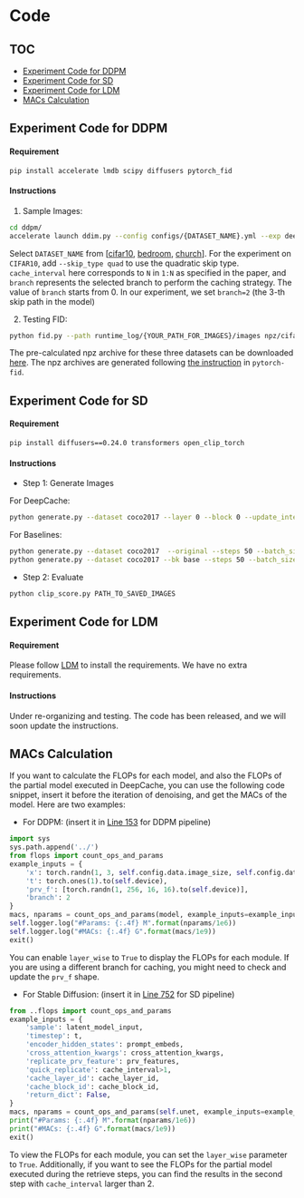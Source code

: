 
# Code

## TOC
- [Experiment Code for DDPM](#experiment-code-for-ddpm)
- [Experiment Code for SD](#experiment-code-for-SD)
- [Experiment Code for LDM](#experiment-code-for-LDM)
- [MACs Calculation](#macs-calculation)

## Experiment Code for DDPM

#### Requirement
```
pip install accelerate lmdb scipy diffusers pytorch_fid
```

#### Instructions
1. Sample Images:
```bash
cd ddpm/
accelerate launch ddim.py --config configs/{DATASET_NAME}.yml --exp deepcache --fid --timesteps 100 --eta 0 --ni --use_pretrained --cache --cache_interval 5 --branch 2
```
Select `DATASET_NAME` from [<u>cifar10</u>, <u>bedroom</u>, <u>church</u>]. For the experiment on `CIFAR10`, add `--skip_type quad` to use the quadratic skip type. `cache_interval` here corresponds to `N` in `1:N` as specified in the paper, and `branch` represents the selected branch to perform the caching strategy. The value of `branch` starts from 0.  In our experiment, we set `branch=2` (the 3-th skip path in the model)

2. Testing FID:
```bash
python fid.py --path runtime_log/{YOUR_PATH_FOR_IMAGES}/images npz/cifar10_fid.npz
```
The pre-calculated npz archive for these three datasets can be downloaded [here](https://drive.google.com/file/d/1oAb3Jik40mExmUhWcF990IRDY5UvT1rh/view?usp=sharing). The npz archives are generated following [the instruction](https://github.com/mseitzer/pytorch-fid?tab=readme-ov-file#generating-a-compatible-npz-archive-from-a-dataset) in `pytorch-fid`.


## Experiment Code for SD

#### Requirement
```
pip install diffusers==0.24.0 transformers open_clip_torch
```

#### Instructions

* Step 1: Generate Images

For DeepCache:
```bash
python generate.py --dataset coco2017 --layer 0 --block 0 --update_interval 10 --uniform --steps 50 --batch_size 16 
```

For Baselines:
```bash
python generate.py --dataset coco2017  --original --steps 50 --batch_size 16 # For original pipeline
python generate.py --dataset coco2017 --bk base --steps 50 --batch_size 16 # For BK-SDM
```

* Step 2: Evaluate
```bash
python clip_score.py PATH_TO_SAVED_IMAGES
```

## Experiment Code for LDM
#### Requirement
Please follow [LDM](https://github.com/CompVis/latent-diffusion) to install the requirements. We have no extra requirements.

#### Instructions
Under re-organizing and testing. The code has been released, and we will soon update the instructions.



## MACs Calculation
If you want to calculate the FLOPs for each model, and also the FLOPs of the partial model executed in DeepCache, you can use the following code snippet, insert it before the iteration of denoising, and get the MACs of the model. Here are two examples:

* For DDPM: (insert it in [Line 153](https://github.com/horseee/DeepCache/blob/fb0ec94e046068eceebe185b2f5cada55b11be1e/DeepCache/ddpm/ddpm/runners/deepcache.py#L153) for DDPM pipeline)
```python
import sys
sys.path.append('../')
from flops import count_ops_and_params
example_inputs = {
    'x': torch.randn(1, 3, self.config.data.image_size, self.config.data.image_size).to(self.device), 
    't': torch.ones(1).to(self.device),
    'prv_f': [torch.randn(1, 256, 16, 16).to(self.device)],
    'branch': 2
}
macs, nparams = count_ops_and_params(model, example_inputs=example_inputs, layer_wise=False)
self.logger.log("#Params: {:.4f} M".format(nparams/1e6))
self.logger.log("#MACs: {:.4f} G".format(macs/1e9))
exit()
```
You can enable `layer_wise` to `True` to display the FLOPs for each module. If you are using a different branch for caching, you might need to check and update the `prv_f` shape.

* For Stable Diffusion: (insert it in [Line 752](https://github.com/horseee/DeepCache/blob/fb0ec94e046068eceebe185b2f5cada55b11be1e/DeepCache/sd/pipeline_stable_diffusion.py#L752) for SD pipeline)
```python
from ..flops import count_ops_and_params
example_inputs = {
    'sample': latent_model_input, 
    'timestep': t,
    'encoder_hidden_states': prompt_embeds,
    'cross_attention_kwargs': cross_attention_kwargs,
    'replicate_prv_feature': prv_features,
    'quick_replicate': cache_interval>1,
    'cache_layer_id': cache_layer_id,
    'cache_block_id': cache_block_id,
    'return_dict': False,
}
macs, nparams = count_ops_and_params(self.unet, example_inputs=example_inputs, layer_wise=False)
print("#Params: {:.4f} M".format(nparams/1e6))
print("#MACs: {:.4f} G".format(macs/1e9))
exit() 
```
To view the FLOPs for each module, you can set the `layer_wise` parameter to `True`. Additionally, if you want to see the FLOPs for the partial model executed during the retrieve steps, you can find the results in the second step with `cache_interval` larger than 2.








